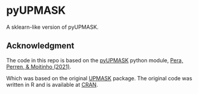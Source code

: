 # pyUPMASK

A sklearn-like version of pyUPMASK.


## Acknowledgment

The code in this repo is based on the [pyUPMASK](https://github.com/msolpera/pyUPMASK) python module, [Pera, Perren, & Moitinho (2021)](https://www.aanda.org/articles/aa/abs/2021/06/aa40252-20/aa40252-20.html).

Which was based on the original [UPMASK](https://cran.r-project.org/web/packages/UPMASK/) package. The original code was written in R and is available at [CRAN](https://cran.r-project.org/web/packages/UPMASK/).
